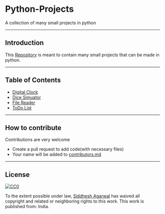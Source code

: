 # Python-Projects
A collection of many small projects in python
___________________________________________________________

## Introduction
This [Repository](https://github.com/Siddhesh-Agarwal/Python-Projects) is meant to contain many small projects that can be made in python.
___________________________________________________________

## Table of Contents
* [Digital Clock](https://github.com/Siddhesh-Agarwal/Python-Projects/blob/main/code/Clock/DigitalClock.py)
* [Dice Simuator](https://github.com/Siddhesh-Agarwal/Python-Projects/blob/main/code/Dice_simulator/simulator.py)
* [File Reader](https://github.com/Siddhesh-Agarwal/Python-Projects/blob/main/code/File%20Reader/file_reader.py)
* [ToDo List](https://github.com/Siddhesh-Agarwal/Python-Projects/blob/main/code/TODO%20List/ToDoList.py)

___________________________________________________________

## How to contribute
Contributions are very welcome
* Create a pull request to add code(with necessary files)
* Your name will be added to [contributors.md]()

___________________________________________________________


## License
[![CC0](http://mirrors.creativecommons.org/presskit/buttons/88x31/svg/cc-zero.svg)](https://creativecommons.org/publicdomain/zero/1.0/)

To the extent possible under law, [Siddhesh Agarwal](https://github.com/Siddhesh-Agarwal) has waived all copyright and related or neighboring rights to this work. This work is published from: India.
